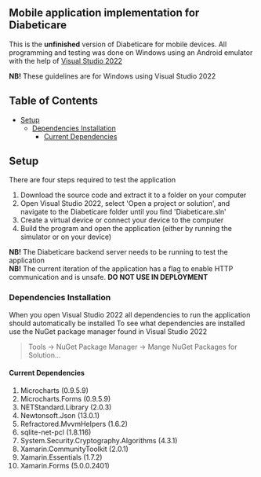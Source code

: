 ## Mobile application implementation for Diabeticare
This is the **unfinished** version of Diabeticare for mobile devices.
All programming and testing was done on Windows using an Android emulator with the help of [Visual Studio 2022](https://visualstudio.microsoft.com/vs/)
  
**NB!** These guidelines are for Windows using Visual Studio 2022
  
## Table of Contents
- [Setup](#Setup)
  - [Dependencies Installation](#Dependencies-Installation)
    - [Current Dependencies](#Current-Dependencies)
    
## Setup
There are four steps required to test the application
1. Download the source code and extract it to a folder on your computer
2. Open Visual Studio 2022, select 'Open a project or solution', and navigate to the Diabeticare folder until you find 'Diabeticare.sln'
3. Create a virtual device or connect your device to the computer
4. Build the program and open the application (either by running the simulator or on your device)
  
**NB!** The Diabeticare backend server needs to be running to test the application  
**NB!** The current iteration of the application has a flag to enable HTTP communication and is unsafe. **DO NOT USE IN DEPLOYMENT**

### Dependencies Installation
When you open Visual Studio 2022 all dependencies to run the application should automatically be installed
To see what dependencies are installed use the NuGet package manager found in Visual Studio 2022
> Tools -> NuGet Package Manager -> Mange NuGet Packages for Solution...

#### Current Dependencies
1. Microcharts (0.9.5.9)
2. Microcharts.Forms (0.9.5.9)
3. NETStandard.Library (2.0.3)
4. Newtonsoft.Json (13.0.1)
5. Refractored.MvvmHelpers (1.6.2)
6. sqlite-net-pcl (1.8.116)
7. System.Security.Cryptography.Algorithms (4.3.1)
8. Xamarin.CommunityToolkit (2.0.1)
9. Xamarin.Essentials (1.7.2)
10. Xamarin.Forms (5.0.0.2401)
